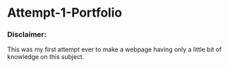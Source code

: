 # Attempt-1-Portfolio
### Disclaimer:
This was my first attempt ever to make a webpage having only a little bit of knowledge on this subject.
